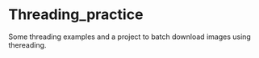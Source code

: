 # Threading_practice

Some threading examples and a project to batch download images using thereading.